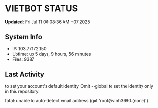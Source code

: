 # VIETBOT STATUS
**Updated**: Fri Jul 11 06:08:36 AM +07 2025

## System Info
- IP: 103.77.172.150
- Uptime: up 5 days, 9 hours, 56 minutes
- Files: 9387

## Last Activity

to set your account's default identity.
Omit --global to set the identity only in this repository.

fatal: unable to auto-detect email address (got 'root@vinh3690.(none)')
